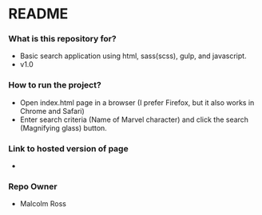# README #

### What is this repository for? ###

* Basic search application using html, sass(scss), gulp, and javascript.
* v1.0

### How to run the project? ###

* Open index.html page in a browser (I prefer Firefox, but it also works in Chrome and Safari)
* Enter search criteria (Name of Marvel character) and click the search (Magnifying glass) button.

### Link to hosted version of page ###

* 

### Repo Owner ###

* Malcolm Ross
